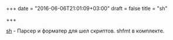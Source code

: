+++
date = "2016-06-06T21:01:09+03:00"
draft = false
title = "sh"

+++

<p><a href="https://github.com/mvdan/sh">sh</a>&nbsp;- Парсер и форматер для шел скриптов.&nbsp;shfmt в комплекте.</p>

